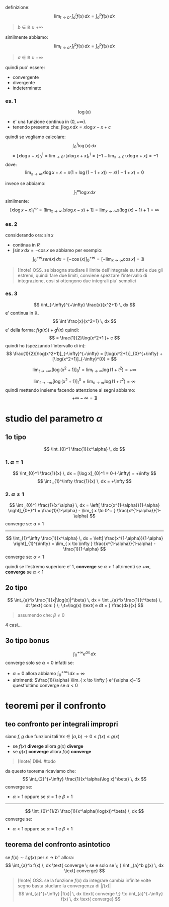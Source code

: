 definizione: 
$$
\lim_{ t \to b^- } \int_{a}^t f(x) \, dx  = \int _{a}^b f(x) \, dx 
$$
> $b \in \mathbb{R} \cup {+\infty}$

similmente abbiamo:
$$
\lim_{ t \to a^+ } \int_{t}^b f(x) \, dx = \int_{a}^b f(x) \, dx 
$$
> $a \in \mathbb{R} \cup -\infty$

quindi puo' essere:
* convergente
* divergente
* indeterminato

### es. 1
$$ 
\log(x)
$$
* e' una funzione continua in $(0,+\infty)$.
* tenendo presente che: $\int \log x \, dx = x\log x - x +c$

quindi se vogliamo calcolare:
$$
\int _{0}^1 \log(x) \, dx
$$
$$
= [x\log x + x]_{0}^1 = \lim_{  \to 0^+ }[x\log x+x]_{t}^1 = [-1 -\lim_{ x \to 0^+ } x\log x+x] = -1
$$
dove: 
$$
\lim_{ x \to \infty } x\log x+x = x(1+\log (1-1 +x)) \sim x(1-1+x) = 0
$$

invece se abbiamo:
$$
\int_{1}^\infty \log x \, dx 
$$
similmente:
$$
[x\log x-x]_{1}^\infty = [\lim_{ x \to \infty } (x\log x-x) + 1] = \lim_{ x \to \infty } x(\log(x)-1) + 1 = \infty
$$
### es. 2
considerando ora: $\sin x$
* continua in $R$
* $\int \sin x \, dx = -\cos x$
se abbiamo per esempio:
$$
\int_{0}^{+\infty} sen(x) \, dx  = [-\cos(x)]_{0}^{+\infty} = [-\lim_{ x \to \infty } \cos x ] = \nexists
$$

>[!note] OSS.
> se bisogna studiare il limite dell'integrale su tutti e due gli estremi, quindi fare due limiti, conviene spezzare l'intervallo di integrazione, cosi si ottengono due integrali piu' semplici
> 

### es. 3
$$
\int_{-\infty}^{+\infty} \frac{x}{x^2+1} \, dx 
$$
e' continua in $\mathbb{R}$.
$$
\int  \frac{x}{x^2+1} \, dx 
$$
e' della forma: $f(g(x)) + g^I(x)$ quindi:
$$
 = \frac{1}{2}\log(x^2+1 )+ c
$$
quindi ho (spezzando l'intervallo di in): 
$$
\frac{1}{2}[\log(x^2+1)]_{-\infty}^{+\infty} = [\log(x^2+1)]_{0}^{+\infty} + [\log(x^2+1)]_{-\infty}^{0} = 
$$

$$
\lim_{ t \to +\infty } [\log(x^2+1)]_{0}^{t} = \lim_{ t \to \infty } \log(1+t^2) =+\infty
$$

$$
\lim_{ t \to -\infty } [\log(x^2+1)]_{t}^{0} =  \lim_{ n \to \infty }  \log(1+t^2)= \infty
$$
quindi mettendo insieme facendo attenzione ai segni abbiamo:
$$
+\infty - \infty = \nexists
$$
# studio del parametro $\alpha$
## 1o tipo
$$
\int_{0}^1 \frac{1}{x^\alpha} \, dx 
$$
### 1. $\alpha  = 1$
$$
\int_{0}^1 \frac{1}{x} \, dx  = [\log x]_{0}^1 = 0-(-\infty) = +\infty
$$
$$
\int _{1}^\infty \frac{1}{x} \, dx = +\infty
$$
### 2. $\alpha \neq 1$
$$
\int _{0}^1 \frac{1}{x^\alpha} \, dx = \left[ \frac{x^{1-\alpha}}{1-\alpha} \right]_{0+}^1 = \frac{1}{1-\alpha} - \lim_{ x \to 0^+ } \frac{x^{1-\alpha}}{1-\alpha} 
$$
converge se: $a > 1$

---
$$
\int_{1}^\infty  \frac{1}{x^\alpha} \, dx = \left[ \frac{x^{1-\alpha}}{1-\alpha} \right]_{1}^{\infty} = \lim_{ x \to \infty  } \frac{x^{1-\alpha}}{1-\alpha} - \frac{1}{1-\alpha}  
$$
converge se: $\alpha<1$

quindi se l'estremo superiore e' 1, **converge** se $\alpha>1$ altrimenti se $+\infty$, **converge** se $\alpha<1$

## 2o tipo
$$
\int_{a}^b \frac{1}{x|\log(x)|^\beta} \, dx  = \int _{a}^b \frac{1}{t^\beta} \, dt \text{ con: } \; \;t=\log(x) \text{ e dt = } \frac{dx}{x}
$$
> assumendo che: $\beta \neq 0$

4 casi...
## 3o tipo bonus
$$
\int _{0}^{+\infty} e^{\alpha x} \, dx 
$$
converge solo se $\alpha<0$
infatti se: 
* $\alpha = 0$ allora abbiamo $\int_{0}^{+\infty} 1  \, dx = \infty$
* altrimenti: $\frac{1}{\alpha} \lim_{ x \to \infty } e^{\alpha x}-1$ 
quest'ultimo converge se $a<0$

# teoremi per il confronto
## teo confronto per integrali impropri
siano $f, g$ due funzioni tali $\forall x \in [a,b) \to 0\leq f(x) \leq g(x)$
* se $f(x)$ **diverge** allora $g(x)$ **diverge**
* se $g(x)$ **converge** allora $f(x)$ **converge**

> [!note] DIM.
> #todo

da questo teorema ricaviamo che:
$$
\int_{2}^{+\infty} \frac{1}{x^\alpha(\log x)^\beta} \, dx 
$$
converge se:
* $\alpha > 1$ oppure se $\alpha=1 \text{ e } \beta > 1$

---
$$
\int_{0}^{1/2} \frac{1}{x^\alpha(\log(x))^\beta} \, dx 
$$
converge se:
* $\alpha<1$ oppure se $\alpha = 1 \text{ e } \beta<1$


## teorema del confronto asintotico
se $f(x) \sim Lg(x)$ per $x\to b^-$ allora:
$$
\int_{a}^b f(x) \, dx \text{ converge \; se e solo se \; }   \int  _{a}^b g(x) \, dx \text{ converge}
$$

> [!note] OSS.
> se la funzione $f(x)$ da integrare cambia infinite volte segno basta studiare la convergenza di $|f(x)|$
> $$
> \int_{a}^{+\infty} |f(x)| \, dx \text{ converge \;} \to \int_{a}^{+\infty} f(x) \, dx \text{ converge} 
> $$

